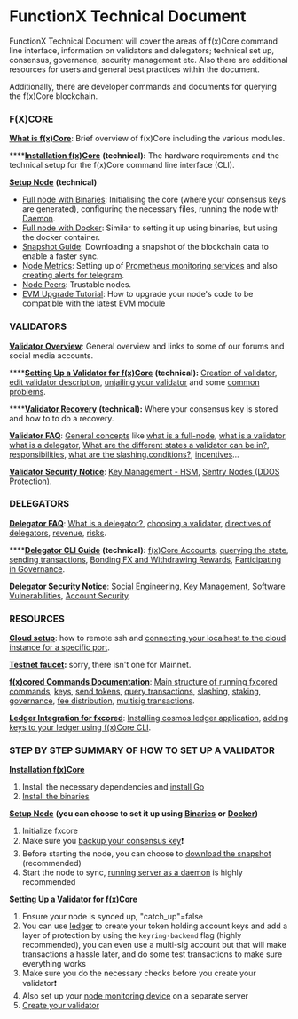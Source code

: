 # FunctionX Technical Document

FunctionX Technical Document will cover the areas of f(x)Core command line interface, information on validators and delegators; technical set up, consensus, governance, security management etc. Also there are additional resources for users and general best practices within the document.

Additionally, there are developer commands and documents for querying the f(x)Core blockchain.

### F(X)CORE

[**What is f(x)Core**](f-x-core/what-is-f-x-core.md): Brief overview of f(x)Core including the various modules.

****[**Installation f(x)Core**](f-x-core/installation.md) **(technical):** The hardware requirements and the technical setup for the f(x)Core command line interface (CLI).

[**Setup Node**](f-x-core/setup-node/) **(technical)**

* [Full node with Binaries](f-x-core/setup-node/full-node-with-binaries.md): Initialising the core (where your consensus keys are generated), configuring the necessary files, running the node with [Daemon](f-x-core/setup-node/full-node-with-binaries.md#running-server-as-a-daemon).
* [Full node with Docker](f-x-core/setup-node/full-node-with-docker.md): Similar to setting it up using binaries, but using the docker container.
* [Snapshot Guide](f-x-core/setup-node/use-snapshot.md): Downloading a snapshot of the blockchain data to enable a faster sync.
* [Node Metrics](f-x-core/setup-node/node-monitor.md): Setting up of [Prometheus monitoring services](f-x-core/setup-node/node-monitor.md#prometheus-metrics) and also [creating alerts for telegram](f-x-core/setup-node/node-monitor.md#telegram-administrator-and-bot-configuration).
* [Node Peers](f-x-core/setup-node/node-peers.md): Trustable nodes.
* [EVM Upgrade Tutorial](node-upgrade/evm-upgrade-tutorial.md): How to upgrade your node's code to be compatible with the latest EVM module

### VALIDATORS

[**Validator Overview**](validators/validator-overview.md): General overview and links to some of our forums and social media accounts.

****[**Setting Up a Validator for f(x)Core**](validators/validator-setup.md) **(technical):** [Creation of validator](validators/validator-setup.md#create-your-validator), [edit validator description](validators/validator-setup.md#edit-validator-description), [unjailing your validator](validators/validator-setup.md#edit-validator-description) and some [common problems](validators/validator-setup.md#common-problems).

****[**Validator Recovery**](validators/validator-recovery.md) **(technical):** Where your consensus key is stored and how to to do a recovery.

[**Validator FAQ**](validators/validator-faq.md): [General concepts](validators/validator-faq.md#general-concepts) like [what is a full-node](validators/validator-faq.md#what-is-a-validator), [what is a validator](validators/validator-faq.md#what-is-a-validator), [what is a delegator](validators/validator-faq.md#what-is-a-delegator), [What are the different states a validator can be in?](validators/validator-faq.md#what-are-the-different-states-a-validator-can-be-in), [responsibilities](validators/validator-faq.md#responsibilities), [what are the slashing.conditions?](validators/validator-faq.md#what-are-the-slashing-conditions), [incentives](validators/validator-faq.md#incentives)...

[**Validator Security Notice**](validators/validator-security-notice.md): [Key Management - HSM](validators/validator-security-notice.md#key-management-hsm), [Sentry Nodes (DDOS Protection)](validators/validator-security-notice.md#sentry-nodes-ddos-protection).

### DELEGATORS

[**Delegator FAQ**](delegators/delegators-faq.md): [What is a delegator?](delegators/delegators-faq.md#what-is-a-delegator), [choosing a validator](delegators/delegators-faq.md#choosing-a-validator), [directives of delegators](delegators/delegators-faq.md#directives-of-delegators), [revenue](delegators/delegators-faq.md#revenue), [risks](delegators/delegators-faq.md#risks).

****[**Delegator CLI Guide**](delegators/delegator-cli-guide.md) **(technical):** [f(x)Core Accounts](delegators/delegator-cli-guide.md#f-x-core-accounts), [querying the state](delegators/delegator-cli-guide.md#querying-the-state), [sending transactions](delegators/delegator-cli-guide.md#sending-transactions), [Bonding FX and Withdrawing Rewards](delegators/delegator-cli-guide.md#bonding-fx-and-withdrawing-rewards), [Participating in Governance](delegators/delegator-cli-guide.md#participating-in-governance).

[**Delegator Security Notice**](delegators/delegator-security-notice.md): [Social Engineering](delegators/delegator-security-notice.md#social-engineering), [Key Management](delegators/delegator-security-notice.md#key-management), [Software Vulnerabilities](delegators/delegator-security-notice.md#software-vulnerabilities), [Account Security](delegators/delegator-security-notice.md#account-security).

### RESOURCES

[**Cloud setup**](resources/cloud-setup.md): how to remote ssh and [connecting your localhost to the cloud instance for a specific port](resources/cloud-setup.md#connecting-your-localhost-to-the-cloud-instance-for-a-specific-port).

[**Testnet faucet**](resources/fxtestnetfaucet.md)**:** sorry, there isn't one for Mainnet.

[**f(x)cored Commands Documentation**](resources/f-x-cored-commands-documentation.md): [Main structure of running fxcored commands](resources/f-x-cored-commands-documentation.md#main-structure-of-running-fxcored-commands), [keys](resources/f-x-cored-commands-documentation.md#keys), [send tokens](resources/f-x-cored-commands-documentation.md#send-tokens), [query transactions](resources/f-x-cored-commands-documentation.md#query-transactions), [slashing](resources/f-x-cored-commands-documentation.md#slashing), [staking](resources/f-x-cored-commands-documentation.md#staking), [governance](resources/f-x-cored-commands-documentation.md#governance), [fee distribution](resources/f-x-cored-commands-documentation.md#fee-distribution), [multisig transactions](resources/f-x-cored-commands-documentation.md#multisig-transactions).

[**Ledger Integration for fxcored**](resources/ledger-integration-for-fxcored.md): [Installing cosmos ledger application](resources/ledger-integration-for-fxcored.md#install-the-cosmos-ledger-application), [adding keys to your ledger using f(x)Core CLI](resources/ledger-integration-for-fxcored.md#f-x-core-cli-+-ledger-nano).

### STEP BY STEP SUMMARY OF HOW TO SET UP A VALIDATOR

[**Installation f(x)Core**](f-x-core/installation.md)

1. Install the necessary dependencies and [install Go](f-x-core/installation.md#install-go)
2. [Install the binaries](f-x-core/installation.md#install-go)

[**Setup Node**](f-x-core/setup-node/) **(you can choose to set it up using** [**Binaries**](f-x-core/setup-node/full-node-with-binaries.md) **or** [**Docker**](f-x-core/setup-node/full-node-with-docker.md)**)**

1. Initialize fxcore
2. Make sure you [backup your consensus key](validators/validator-recovery.md)❗
3. Before starting the node, you can choose to [download the snapshot](f-x-core/setup-node/use-snapshot.md) (recommended)
4. Start the node to sync, [running server as a daemon](f-x-core/setup-node/full-node-with-binaries.md#running-server-as-a-daemon) is highly recommended

[**Setting Up a Validator for f(x)Core**](validators/validator-setup.md)

1. Ensure your node is synced up, "catch\_up"=false
2. You can use [ledger](resources/ledger-integration-for-fxcored.md) to create your token holding account keys and add a layer of protection by using the `keyring-backend` flag (highly recommended), you can even use a multi-sig account but that will make transactions a hassle later, and do some test transactions to make sure everything works
3. Make sure you do the necessary checks before you create your validator❗
4. Also set up your [node monitoring device](f-x-core/setup-node/node-monitor.md) on a separate server
5. [Create your validator](validators/validator-setup.md#create-your-validator)
